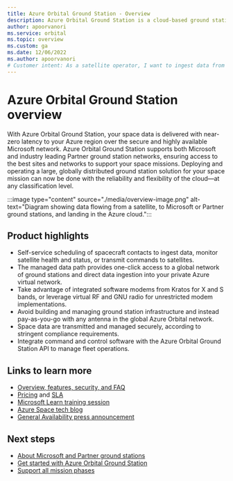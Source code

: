 ```yaml
---
title: Azure Orbital Ground Station - Overview
description: Azure Orbital Ground Station is a cloud-based ground station as a service that allows you to streamline your operations by ingesting space data directly into Azure.
author: apoorvanori
ms.service: orbital
ms.topic: overview
ms.custom: ga
ms.date: 12/06/2022
ms.author: apoorvanori
# Customer intent: As a satellite operator, I want to ingest data from my satellite into Azure.
---
```


# Azure Orbital Ground Station overview

With Azure Orbital Ground Station, your space data is delivered with near-zero latency to your Azure region over the secure and highly available Microsoft network. Azure Orbital Ground Station supports both Microsoft and industry leading Partner ground station networks, ensuring access to the best sites and networks to support your space missions. Deploying and operating a large, globally distributed ground station solution for your space mission can now be done with the reliability and flexibility of the cloud&mdash;at any classification level.

:::image type="content" source="./media/overview-image.png" alt-text="Diagram showing data flowing from a satellite, to Microsoft or Partner ground stations, and landing in the Azure cloud.":::

## Product highlights

- Self-service scheduling of spacecraft contacts to ingest data, monitor satellite health and status, or transmit commands to satellites.
- The managed data path provides one-click access to a global network of ground stations and direct data ingestion into your private Azure virtual network.
- Take advantage of integrated software modems from Kratos for X and S bands, or leverage virtual RF and GNU radio for unrestricted modem implementations.
- Avoid building and managing ground station infrastructure and instead pay-as-you-go with any antenna in the global Azure Orbital network.
- Space data are transmitted and managed securely, according to stringent compliance requirements.
- Integrate command and control software with the Azure Orbital Ground Station API to manage fleet operations.

## Links to learn more
- [Overview, features, security, and FAQ](https://azure.microsoft.com/products/orbital/#layout-container-uid189e)
- [Pricing](https://azure.microsoft.com/pricing/details/orbital/) and [SLA](https://azure.microsoft.com/support/legal/sla/orbital/)
- [Microsoft Learn training session](/training/modules/introduction-to-ground-station/)
- [Azure Space tech blog](https://techcommunity.microsoft.com/t5/azure-space-blog/bg-p/AzureSpaceBlog)
- [General Availability press announcement](https://azure.microsoft.com/blog/new-azure-space-products-enable-digital-resiliency-and-empower-the-industry/)

## Next steps
- [About Microsoft and Partner ground stations](about-ground-stations.md)
- [Get started with Azure Orbital Ground Station](get-started.md)
- [Support all mission phases](mission-phases.md)

